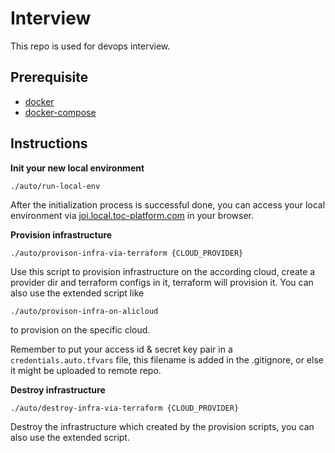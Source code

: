 # Interview

This repo is used for devops interview.

## Prerequisite
* [docker](https://docs.docker.com/engine/installation/mac/#/docker-toolbox)
* [docker-compose](https://docs.docker.com/compose/install/)

## Instructions

**Init your new local environment**

  ```
  ./auto/run-local-env
  ```
  After the initialization process is successful done, you can access your local environment via [joi.local.toc-platform.com](http://joi.local.toc-platform.com) in your browser.

**Provision infrastructure**

  ```
  ./auto/provison-infra-via-terraform {CLOUD_PROVIDER}
  ```
  Use this script to provision infrastructure on the according cloud, create a provider dir and terraform configs in it, terraform will provision it. 
  You can also use the extended script like 
  ```
  ./auto/provison-infra-on-alicloud
  ```
  to provision on the specific cloud.

  Remember to put your access id & secret key pair in a `credentials.auto.tfvars` file, this filename is added in the .gitignore, or else it might be uploaded to remote repo.


**Destroy infrastructure**

  ```
  ./auto/destroy-infra-via-terraform {CLOUD_PROVIDER}
  ```
  Destroy the infrastructure which created by the provision scripts, you can also use the extended script.
